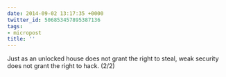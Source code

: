 ```yaml
---
date: 2014-09-02 13:17:35 +0000
twitter_id: 506853457895387136
tags:
- micropost
title: ''
---
```


Just as an unlocked house does not grant the right to steal, weak security does not grant the right to hack. (2/2)
